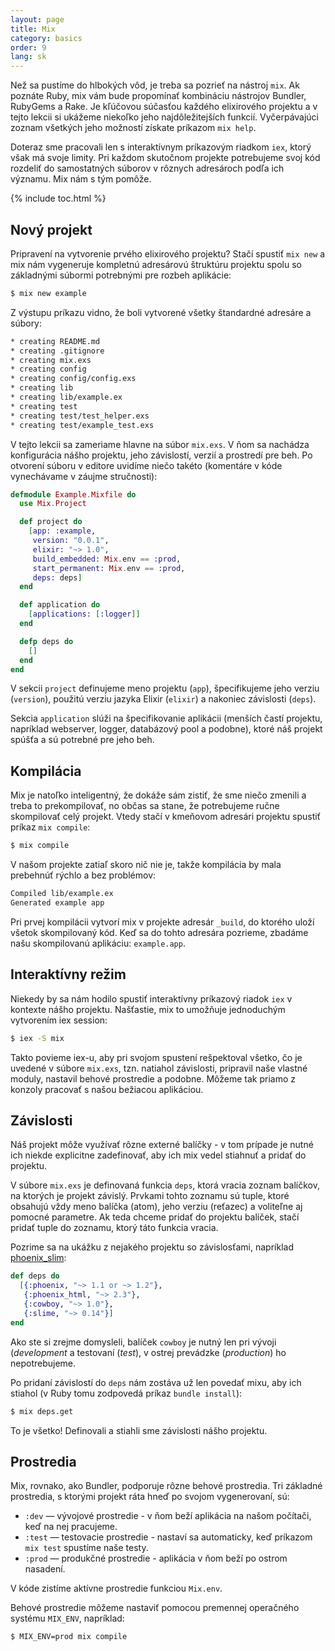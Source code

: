 ```yaml
---
layout: page
title: Mix
category: basics
order: 9
lang: sk
---
```


Než sa pustíme do hlbokých vôd, je treba sa pozrieť na nástroj `mix`. Ak poznáte Ruby, mix vám bude propomínať kombináciu nástrojov Bundler, RubyGems a Rake. Je kľúčovou súčasťou každého elixirového projektu a v tejto lekcii si ukážeme niekoľko jeho najdôležitejších funkcií. Vyčerpávajúci zoznam všetkých jeho možností získate príkazom `mix help`.

Doteraz sme pracovali len s interaktívnym príkazovým riadkom `iex`, ktorý však má svoje limity. Pri každom skutočnom projekte potrebujeme svoj kód rozdeliť do samostatných súborov v rôznych adresároch podľa ich významu. Mix nám s tým pomôže.

{% include toc.html %}

## Nový projekt

Pripravení na vytvorenie prvého elixirového projektu? Stačí spustiť `mix new` a mix nám vygeneruje kompletnú adresárovú štruktúru projektu spolu so základnými súbormi potrebnými pre rozbeh aplikácie:

```bash
$ mix new example
```

Z výstupu príkazu vidno, že boli vytvorené všetky štandardné adresáre a súbory:

```bash
* creating README.md
* creating .gitignore
* creating mix.exs
* creating config
* creating config/config.exs
* creating lib
* creating lib/example.ex
* creating test
* creating test/test_helper.exs
* creating test/example_test.exs
```

V tejto lekcii sa zameriame hlavne na súbor `mix.exs`. V ňom sa nachádza konfigurácia nášho projektu, jeho závislostí, verzií a prostredí pre beh. Po otvorení súboru v editore uvidíme niečo takéto (komentáre v kóde vynechávame v záujme stručnosti):

```elixir
defmodule Example.Mixfile do
  use Mix.Project

  def project do
    [app: :example,
     version: "0.0.1",
     elixir: "~> 1.0",
     build_embedded: Mix.env == :prod,
     start_permanent: Mix.env == :prod,
     deps: deps]
  end

  def application do
    [applications: [:logger]]
  end

  defp deps do
    []
  end
end
```

V sekcii `project` definujeme meno projektu (`app`), špecifikujeme jeho verziu (`version`), použitú verziu jazyka Elixir (`elixir`) a nakoniec závislosti (`deps`).

Sekcia `application` slúži na špecifikovanie aplikácii (menších častí projektu, napríklad webserver, logger, databázový pool a podobne), ktoré náš projekt spúšťa a sú potrebné pre jeho beh.

## Kompilácia

Mix je natoľko inteligentný, že dokáže sám zistiť, že sme niečo zmenili a treba to prekompilovať, no občas sa stane, že potrebujeme ručne skompilovať celý projekt. Vtedy stačí v kmeňovom adresári projektu spustiť príkaz `mix compile`:

```bash
$ mix compile
```

V našom projekte zatiaľ skoro nič nie je, takže kompilácia by mala prebehnúť rýchlo a bez problémov:

```bash
Compiled lib/example.ex
Generated example app
```

Pri prvej kompilácii vytvorí mix v projekte adresár `_build`, do ktorého uloží všetok skompilovaný kód. Keď sa do tohto adresára pozrieme, zbadáme našu skompilovanú aplikáciu: `example.app`.

## Interaktívny režim

Niekedy by sa nám hodilo spustiť interaktívny príkazový riadok `iex` v kontexte nášho projektu. Našťastie, mix to umožňuje jednoduchým vytvorením iex session:

```bash
$ iex -S mix
```

Takto povieme iex-u, aby pri svojom spustení rešpektoval všetko, čo je uvedené v súbore `mix.exs`, tzn. natiahol závislosti, pripravil naše vlastné moduly, nastavil behové prostredie a podobne. Môžeme tak priamo z konzoly pracovať s našou bežiacou aplikáciou.

## Závislosti

Náš projekt môže využívať rôzne externé balíčky - v tom prípade je nutné ich niekde explicitne zadefinovať, aby ich mix vedel stiahnuť a pridať do projektu.

V súbore `mix.exs` je definovaná funkcia `deps`, ktorá vracia zoznam balíčkov, na ktorých je projekt závislý. Prvkami tohto zoznamu sú tuple, ktoré obsahujú vždy meno balíčka (atom), jeho verziu (reťazec) a voliteľne aj pomocné parametre. Ak teda chceme pridať do projektu balíček, stačí pridať tuple do zoznamu, ktorý táto funkcia vracia.

Pozrime sa na ukážku z nejakého projektu so závislosťami, napríklad [phoenix_slim](https://github.com/doomspork/phoenix_slim):

```elixir
def deps do
  [{:phoenix, "~> 1.1 or ~> 1.2"},
   {:phoenix_html, "~> 2.3"},
   {:cowboy, "~> 1.0"},
   {:slime, "~> 0.14"}]
end
```

Ako ste si zrejme domysleli, balíček `cowboy` je nutný len pri vývoji (*development* a testovaní (*test*), v ostrej prevádzke (*production*) ho nepotrebujeme.

Po pridaní závislostí do `deps` nám zostáva už len povedať mixu, aby ich stiahol (v Ruby tomu zodpovedá príkaz `bundle install`):

```bash
$ mix deps.get
```

To je všetko! Definovali a stiahli sme závislosti nášho projektu.

## Prostredia

Mix, rovnako, ako Bundler, podporuje rôzne behové prostredia. Tri základné prostredia, s ktorými projekt ráta hneď po svojom vygenerovaní, sú:

+ `:dev` — vývojové prostredie - v ňom beží aplikácia na našom počítači, keď na nej pracujeme.
+ `:test` — testovacie prostredie - nastaví sa automaticky, keď príkazom `mix test` spustíme naše testy.
+ `:prod` — produkčné prostredie - aplikácia v ňom beží po ostrom nasadení.

V kóde zistíme aktívne prostredie funkciou `Mix.env`.

Behové prostredie môžeme nastaviť pomocou premennej operačného systému `MIX_ENV`, napríklad:

```bash
$ MIX_ENV=prod mix compile
```

